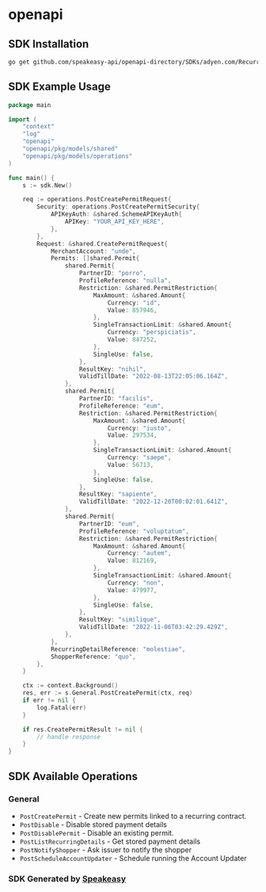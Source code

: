 # openapi

<!-- Start SDK Installation -->
## SDK Installation

```bash
go get github.com/speakeasy-api/openapi-directory/SDKs/adyen.com/RecurringService/67/go
```
<!-- End SDK Installation -->

## SDK Example Usage
<!-- Start SDK Example Usage -->
```go
package main

import (
    "context"
    "log"
    "openapi"
    "openapi/pkg/models/shared"
    "openapi/pkg/models/operations"
)

func main() {
    s := sdk.New()

    req := operations.PostCreatePermitRequest{
        Security: operations.PostCreatePermitSecurity{
            APIKeyAuth: &shared.SchemeAPIKeyAuth{
                APIKey: "YOUR_API_KEY_HERE",
            },
        },
        Request: &shared.CreatePermitRequest{
            MerchantAccount: "unde",
            Permits: []shared.Permit{
                shared.Permit{
                    PartnerID: "porro",
                    ProfileReference: "nulla",
                    Restriction: &shared.PermitRestriction{
                        MaxAmount: &shared.Amount{
                            Currency: "id",
                            Value: 857946,
                        },
                        SingleTransactionLimit: &shared.Amount{
                            Currency: "perspiciatis",
                            Value: 847252,
                        },
                        SingleUse: false,
                    },
                    ResultKey: "nihil",
                    ValidTillDate: "2022-08-13T22:05:06.164Z",
                },
                shared.Permit{
                    PartnerID: "facilis",
                    ProfileReference: "eum",
                    Restriction: &shared.PermitRestriction{
                        MaxAmount: &shared.Amount{
                            Currency: "iusto",
                            Value: 297534,
                        },
                        SingleTransactionLimit: &shared.Amount{
                            Currency: "saepe",
                            Value: 56713,
                        },
                        SingleUse: false,
                    },
                    ResultKey: "sapiente",
                    ValidTillDate: "2022-12-20T00:02:01.641Z",
                },
                shared.Permit{
                    PartnerID: "eum",
                    ProfileReference: "voluptatum",
                    Restriction: &shared.PermitRestriction{
                        MaxAmount: &shared.Amount{
                            Currency: "autem",
                            Value: 812169,
                        },
                        SingleTransactionLimit: &shared.Amount{
                            Currency: "non",
                            Value: 479977,
                        },
                        SingleUse: false,
                    },
                    ResultKey: "similique",
                    ValidTillDate: "2022-11-06T03:42:29.429Z",
                },
            },
            RecurringDetailReference: "molestiae",
            ShopperReference: "quo",
        },
    }

    ctx := context.Background()
    res, err := s.General.PostCreatePermit(ctx, req)
    if err != nil {
        log.Fatal(err)
    }

    if res.CreatePermitResult != nil {
        // handle response
    }
}
```
<!-- End SDK Example Usage -->

<!-- Start SDK Available Operations -->
## SDK Available Operations


### General

* `PostCreatePermit` - Create new permits linked to a recurring contract.
* `PostDisable` - Disable stored payment details
* `PostDisablePermit` - Disable an existing permit.
* `PostListRecurringDetails` - Get stored payment details
* `PostNotifyShopper` - Ask issuer to notify the shopper
* `PostScheduleAccountUpdater` - Schedule running the Account Updater
<!-- End SDK Available Operations -->

### SDK Generated by [Speakeasy](https://docs.speakeasyapi.dev/docs/using-speakeasy/client-sdks)
